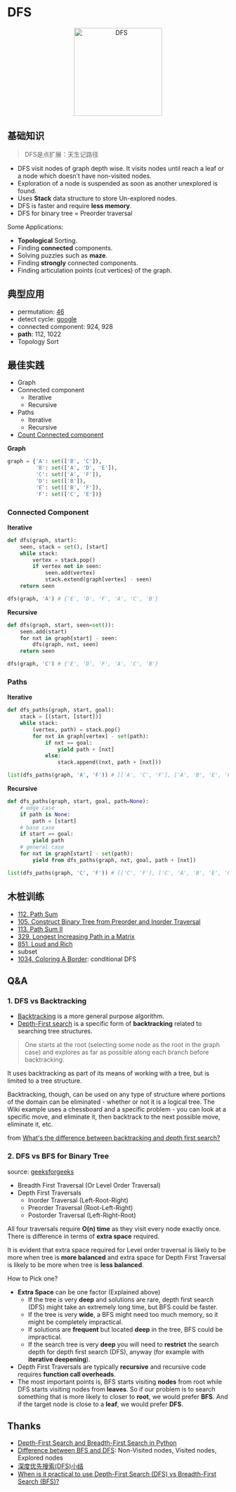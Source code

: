 
# DFS

<center>
<img src="https://i.imgur.com/RVGtn22.gif" alt="DFS" width="200"/> 
</center>


## 基础知识

> DFS是点扩展：天生记路径

* DFS visit nodes of graph depth wise. It visits nodes until reach a leaf or a node which doesn’t have non-visited nodes.
* Exploration of a node is suspended as soon as another unexplored is found.
* Uses **Stack** data structure to store Un-explored nodes.
* DFS is faster and require **less memory**.
* DFS for binary tree = Preorder traversal

Some Applications:

* **Topological** Sorting.
* Finding **connected** components.
* Solving puzzles such as **maze**.
* Finding **strongly** connected components.
* Finding articulation points (cut vertices) of the graph.

## 典型应用

- permutation: [46](https://repl.it/@WillWang42/permute)
- detect cycle: [google](https://willwang-x.github.io/2018/02/shift)
- connected component: 924, 928
- **path**: 112, 1022
- Topology Sort
 

## 最佳实践

- Graph 
- Connected component 
	- Iterative 
	- Recursive
- Paths
	- Iterative
	- Recursive
- [Count Connected component](https://repl.it/@WillWang42/dfs-best-practice)

**Graph**

``` python 
graph = {'A': set(['B', 'C']),
         'B': set(['A', 'D', 'E']),
         'C': set(['A', 'F']),
         'D': set(['B']),
         'E': set(['B', 'F']),
         'F': set(['C', 'E'])}
```

### Connected Component


**Iterative**

```python 
def dfs(graph, start):
    seen, stack = set(), [start]
    while stack:
        vertex = stack.pop()
        if vertex not in seen:
            seen.add(vertex)
            stack.extend(graph[vertex] - seen)
    return seen

dfs(graph, 'A') # {'E', 'D', 'F', 'A', 'C', 'B'}
```

**Recursive**

```python
def dfs(graph, start, seen=set()):
    seen.add(start)
    for nxt in graph[start] - seen:
        dfs(graph, nxt, seen)
    return seen

dfs(graph, 'C') # {'E', 'D', 'F', 'A', 'C', 'B'}
```

### Paths 


**Iterative**

```python
def dfs_paths(graph, start, goal):
    stack = [(start, [start])]
    while stack:
        (vertex, path) = stack.pop()
        for nxt in graph[vertex] - set(path):
            if nxt == goal:
                yield path + [nxt]
            else:
                stack.append((nxt, path + [nxt]))

list(dfs_paths(graph, 'A', 'F')) # [['A', 'C', 'F'], ['A', 'B', 'E', 'F']]
```

**Recursive**

``` python
def dfs_paths(graph, start, goal, path=None):
	# edge case 
    if path is None:
        path = [start]
	# base case     
    if start == goal:
        yield path
    # general case
    for nxt in graph[start] - set(path):
        yield from dfs_paths(graph, nxt, goal, path + [nxt])

list(dfs_paths(graph, 'C', 'F')) # [['C', 'F'], ['C', 'A', 'B', 'E', 'F']]
```

## 木桩训练 

* [112. Path Sum](https://leetcode.com/problems/path-sum/submissions/1)
* [105. Construct Binary Tree from Preorder and Inorder Traversal](https://leetcode.com/problems/construct-binary-tree-from-preorder-and-inorder-traversal/description/)
* [113. Path Sum II](https://leetcode.com/problems/path-sum-ii/description/)
* [329. Longest Increasing Path in a Matrix](https://leetcode.com/problems/longest-increasing-path-in-a-matrix/description/)
* [851. Loud and Rich](https://leetcode.com/problems/loud-and-rich/description/)
* subset
* [1034. Coloring A Border](https://leetcode.com/problems/coloring-a-border/): conditional DFS


## Q&A

### 1. DFS vs Backtracking

* [Backtracking](https://www.wikiwand.com/en/Backtracking) is a more general purpose algorithm.
* [Depth-First search](https://www.wikiwand.com/en/Depth-first_search) is a specific form of **backtracking** related to searching tree structures. 

> One starts at the root (selecting some node as the root in the graph case) and explores as far as possible along each branch before backtracking.

It uses backtracking as part of its means of working with a tree, but is limited to a tree structure.

Backtracking, though, can be used on any type of structure where portions of the domain can be eliminated - whether or not it is a logical tree. The Wiki example uses a chessboard and a specific problem - you can look at a specific move, and eliminate it, then backtrack to the next possible move, eliminate it, etc.

from [What's the difference between backtracking and depth first search?](https://stackoverflow.com/questions/1294720/whats-the-difference-between-backtracking-and-depth-first-search)


### 2. DFS vs BFS for Binary Tree

source: [geeksforgeeks](https://www.geeksforgeeks.org/bfs-vs-dfs-binary-tree/)

* Breadth First Traversal (Or Level Order Traversal)
* Depth First Traversals
	* Inorder Traversal (Left-Root-Right)
	* Preorder Traversal (Root-Left-Right)
	* Postorder Traversal (Left-Right-Root)

All four traversals require **O(n) time** as they visit every node exactly once. There is difference in terms of **extra space** required.

It is evident that extra space required for Level order traversal is likely to be more when tree is **more balanced** and extra space for Depth First Traversal is likely to be more when tree is **less balanced**.


How to Pick one?

* **Extra Space** can be one factor (Explained above)
	* If the tree is very **deep** and solutions are rare, depth first search (DFS) might take an extremely long time, but BFS could be faster.
	* If the tree is very **wide**, a BFS might need too much memory, so it might be completely impractical.
	* If solutions are **frequent** but located **deep** in the tree, BFS could be impractical.
	* If the search tree is very **deep** you will need to **restrict** the search depth for depth first search (DFS), anyway (for example with **iterative deepening**).
* Depth First Traversals are typically **recursive** and recursive code requires **function call overheads**.
* The most important points is, BFS starts visiting **nodes** from root while DFS starts visiting nodes from **leaves**. So if our problem is to search something that is more likely to closer to **root**, we would prefer **BFS**. And if the target node is close to a **leaf**, we would prefer **DFS**.


## Thanks 

- [Depth-First Search and Breadth-First Search in Python](https://eddmann.com/posts/depth-first-search-and-breadth-first-search-in-python/)
- [Difference between BFS and DFS](https://www.thecrazyprogrammer.com/2017/06/difference-between-bfs-and-dfs.html): Non-Visited nodes, Visited nodes, Explored nodes
- [深度优先搜索(DFS)小结](http://x-wei.github.io/dfs-summary.html#for-trees-dfs-with-depth)
- [When is it practical to use Depth-First Search (DFS) vs Breadth-First Search (BFS)?](https://stackoverflow.com/questions/3332947/when-is-it-practical-to-use-depth-first-search-dfs-vs-breadth-first-search-bf)